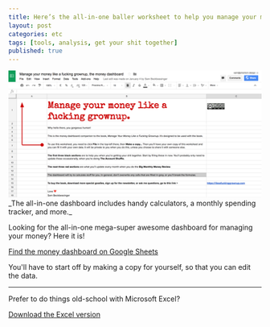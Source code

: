 ```yaml
---
title: Here’s the all-in-one baller worksheet to help you manage your money
layout: post
categories: etc
tags: [tools, analysis, get your shit together]
published: true
---
```

<img src="/images/dashboard.png" alt="Money Dashboard" style="max-width:100%">
_The all-in-one dashboard includes handy calculators, a monthly spending tracker, and more._

Looking for the all-in-one mega-super awesome dashboard for managing your money? Here it is!

[Find the money dashboard on Google Sheets](https://docs.google.com/spreadsheets/d/1SJOeMpC7Ol9H3mcsmxFLUQqeeoL8llmpCPxdk3DVzfE/edit?usp=sharing)

You'll have to start off by making a copy for yourself, so that you can edit the data.

---------------

Prefer to do things old-school with Microsoft Excel?

<a href="/downloads/Manage your money like a fucking grownup, the money dashboard.xlsx" download>Download the Excel version</a>
